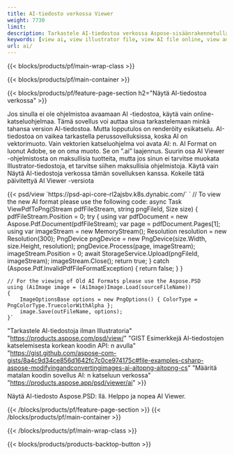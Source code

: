 ```yaml
---
title: AI-tiedosto verkossa Viewer
weight: 7730
limit: 
description: Tarkastele AI-tiedostoa verkossa Aspose-sisäänrakennetulla sovelluksella
keywords: [view ai, view illustrator file, view AI file online, view adobe illustrator, ai file preview, ai format view]
url: ai/
---
```


{{< blocks/products/pf/main-wrap-class >}}


{{< blocks/products/pf/main-container >}}

{{< blocks/products/pf/feature-page-section h2="Näytä AI-tiedostoa verkossa" >}}
<p>Jos sinulla ei ole ohjelmistoa avaamaan AI -tiedostoa, käytä vain online-katseluohjelmaa. Tämä sovellus voi auttaa sinua tarkastelemaan minkä tahansa version AI-tiedostoa. Mutta lopputulos on renderöity esikatselu. AI-tiedostoa on vaikea tarkastella perussovelluksissa, koska AI on vektorimuoto. Vain vektorien katseluohjelma voi avata AI: n. AI Format on luonut Adobe, se on oma muoto. Se on ”.ai” laajennus. Suurin osa AI Viewer -ohjelmistosta on maksullisia tuotteita, mutta jos sinun ei tarvitse muokata Illustrator-tiedostoja, et tarvitse siihen maksullisia ohjelmistoja. Käytä vain Näytä AI-tiedostoja verkossa tämän sovelluksen kanssa. Kokeile tätä päivitettyä AI Viewer -versiota</p>
{{< psd/view `https://psd-api-core-rl2ajsbv.k8s.dynabic.com/` 
`	// To view the new AI format please use the following code:
	async Task<bool> ViewPdfToPng(Stream pdfFileStream, string pngFileId, Size size)
	{
		pdfFileStream.Position = 0;
		try
		{
			using var pdfDocument = new Aspose.Pdf.Document(pdfFileStream);
			var page = pdfDocument.Pages[1];
			using var imageStream = new MemoryStream();
			Resolution resolution = new Resolution(300);
			PngDevice pngDevice = new PngDevice(size.Width, size.Height, resolution);
			pngDevice.Process(page, imageStream);
			imageStream.Position = 0;
			await StorageService.Upload(pngFileId, imageStream);
			imageStream.Close();
			return true;
		}
		catch (Aspose.Pdf.InvalidPdfFileFormatException)
		{
			return false;
		}
	}
	
	// For the viewing of Old AI Formats please use the Aspose.PSD
	using (AiImage image = (AiImage)Image.Load(sourceFileName))
	{
		ImageOptionsBase options = new PngOptions() { ColorType = PngColorType.TruecolorWithAlpha };
		image.Save(outFileName, options);
	}` 
"Tarkastele AI-tiedostoja ilman Illustratoria" "https://products.aspose.com/psd/view/" 
"GIST Esimerkkejä AI-tiedostojen katselemisesta korkean koodin API: n avulla" "https://gist.github.com/aspose-com-gists/8a4c9d34ce856d1642fc7c0ce974175c#file-examples-csharp-aspose-modifyingandconvertingimages-ai-aitopng-aitopng-cs" 
"Määritä matalan koodin sovellus AI: n katseluun verkossa" "https://products.aspose.app/psd/viewer/ai" >}}
<p>Näytä AI-tiedosto Aspose.PSD: llä. Helppo ja nopea AI Viewer.</p>
{{< /blocks/products/pf/feature-page-section >}}
{{< /blocks/products/pf/main-container >}}


{{< /blocks/products/pf/main-wrap-class >}}

{{< blocks/products/products-backtop-button >}}
